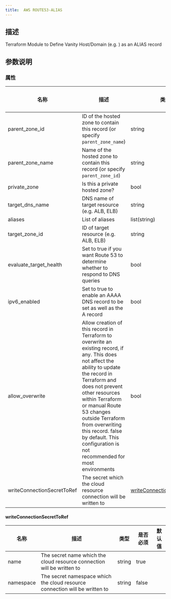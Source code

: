 ```yaml
---
title:  AWS ROUTE53-ALIAS
---
```


## 描述

Terraform Module to Define Vanity Host/Domain (e.g. ) as an ALIAS record

## 参数说明


### 属性

 名称 | 描述 | 类型 | 是否必须 | 默认值 
 ------------ | ------------- | ------------- | ------------- | ------------- 
 parent_zone_id | ID of the hosted zone to contain this record  (or specify `parent_zone_name`) | string | false |  
 parent_zone_name | Name of the hosted zone to contain this record (or specify `parent_zone_id`) | string | false |  
 private_zone | Is this a private hosted zone? | bool | false |  
 target_dns_name | DNS name of target resource (e.g. ALB, ELB) | string | true |  
 aliases | List of aliases | list(string) | true |  
 target_zone_id | ID of target resource (e.g. ALB, ELB) | string | true |  
 evaluate_target_health | Set to true if you want Route 53 to determine whether to respond to DNS queries | bool | false |  
 ipv6_enabled | Set to true to enable an AAAA DNS record to be set as well as the A record | bool | false |  
 allow_overwrite | Allow creation of this record in Terraform to overwrite an existing record, if any. This does not affect the ability to update the record in Terraform and does not prevent other resources within Terraform or manual Route 53 changes outside Terraform from overwriting this record. false by default. This configuration is not recommended for most environments | bool | false |  
 writeConnectionSecretToRef | The secret which the cloud resource connection will be written to | [writeConnectionSecretToRef](#writeConnectionSecretToRef) | false |  


#### writeConnectionSecretToRef

 名称 | 描述 | 类型 | 是否必须 | 默认值 
 ------------ | ------------- | ------------- | ------------- | ------------- 
 name | The secret name which the cloud resource connection will be written to | string | true |  
 namespace | The secret namespace which the cloud resource connection will be written to | string | false |  

